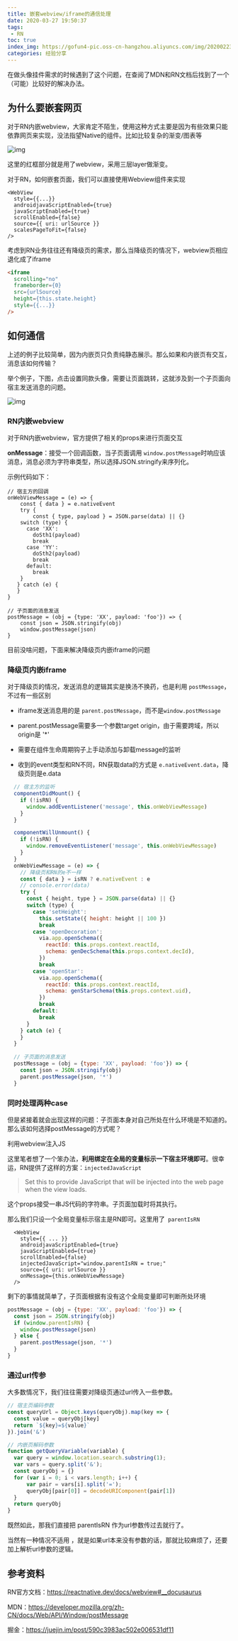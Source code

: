 ```yaml
---
title: 嵌套webview/iframe的通信处理
date: 2020-03-27 19:50:37
tags: 
 - RN
toc: true
index_img: https://gofun4-pic.oss-cn-hangzhou.aliyuncs.com/img/20200223140614.png
categories: 经验分享
---
```


在做头像挂件需求的时候遇到了这个问题，在查阅了MDN和RN文档后找到了一个（可能）比较好的解决办法。

## 为什么要嵌套网页

对于RN内嵌webview，大家肯定不陌生，使用这种方式主要是因为有些效果只能依靠网页来实现，没法指望Native的组件。比如比较复杂的渐变/图表等

<!--more-->

![img](https://bytedance.feishu.cn/space/api/box/stream/download/asynccode/?code=899babdc7833e252a9660b63702516ff_8f118824ce50c961_boxcnjUSsm5TnvCxfRhkWjD66Zg_lJwhQ2kistmoiMA57YXJl5pkNkfvmMHv)

这里的红框部分就是用了webview，采用三层layer做渐变。

对于RN，如何嵌套页面，我们可以直接使用Webview组件来实现


```react
<WebView
  style={{...}}
  androidjavaScriptEnabled={true} 
  javaScriptEnabled={true} 
  scrollEnabled={false}
  source={{ uri: urlSource }}
  scalesPageToFit={false}
/>
```

考虑到RN业务往往还有降级页的需求，那么当降级页的情况下，webview页相应退化成了iframe
```html
<iframe 
  scrolling="no"
  frameborder={0}
  src={urlSource}
  height={this.state.height}
  style={{...}}
/>
```

## 如何通信

上述的例子比较简单，因为内嵌页只负责纯静态展示。那么如果和内嵌页有交互，消息该如何传输？

举个例子，下图，点击设置同款头像，需要让页面跳转，这就涉及到一个子页面向宿主发送消息的问题。

![img](https://bytedance.feishu.cn/space/api/box/stream/download/asynccode/?code=96532b6d93673591515adcccc7fb06b6_8f118824ce50c961_boxcnY6qUftQMgN80NdDALtwzPc_Rpm2gRooMxDjQqt1CtpVOeaurLDIPUiP)

### RN内嵌webview

对于RN内嵌webview，官方提供了相关的props来进行页面交互

**onMessage**：接受一个回调函数，当子页面调用 `window.postMessage`时响应该消息，消息必须为字符串类型，所以选择JSON.stringify来序列化。

示例代码如下：

```react
// 宿主方的回调 
onWebViewMessage = (e) => {
	const { data } = e.nativeEvent
	try {
		const { type, payload } = JSON.parse(data) || {}
    switch (type) {
      case 'XX':     
        doSth1(payload)
        break
      case 'YY':
        doSth2(payload)
        break
      default:
        break
    }
   } catch (e) {
   }
}

// 子页面的消息发送
postMessage = (obj = {type: 'XX', payload: 'foo'}) => {
	const json = JSON.stringify(obj)
	window.postMessage(json)
}
```

目前没啥问题，下面来解决降级页内嵌iframe的问题

### 降级页内嵌iframe

对于降级页的情况，发送消息的逻辑其实是换汤不换药，也是利用 `postMessage`，不过有一些区别

- iframe发送消息用的是 `parent.postMessage`，而不是`window.postMessage`

- parent.postMessage需要多一个参数target origin，由于需要跨域，所以origin是 '*'

- 需要在组件生命周期钩子上手动添加与卸载message的监听

- 收到的event类型和RN不同，RN获取data的方式是 `e.nativeEvent.data`，降级页则是e.data

```js
  // 宿主方的监听
  componentDidMount() {
    if (!isRN) {
      window.addEventListener('message', this.onWebViewMessage)
    }
  }

  componentWillUnmount() {
    if (!isRN) {
      window.removeEventListener('message', this.onWebViewMessage)
    }
  }
  onWebViewMessage = (e) => {
    // 降级页和RN的e不一样
    const { data } = isRN ? e.nativeEvent : e
    // console.error(data)
    try {
      const { height, type } = JSON.parse(data) || {}
      switch (type) {
        case 'setHeight':
          this.setState({ height: height || 100 })
          break
        case 'openDecoration':
          via.app.openSchema({
            reactId: this.props.context.reactId,
            schema: genDecSchema(this.props.context.decId),
          })
          break
        case 'openStar':
          via.app.openSchema({
            reactId: this.props.context.reactId,
            schema: genStarSchema(this.props.context.uid),
          })
          break
        default:
          break
      }
    } catch (e) {
    }
  }
  
  // 子页面的消息发送
  postMessage = (obj = {type: 'XX', payload: 'foo'}) => {
    const json = JSON.stringify(obj)
    parent.postMessage(json, '*')
  }
```

### 同时处理两种case

但是紧接着就会出现这样的问题：子页面本身对自己所处在什么环境是不知道的。那么该如何选择postMessage的方式呢？

利用webview注入JS

这里笔者想了一个笨办法，**利用绑定在全局的变量标示一下宿主环境即可**。很幸运，RN提供了这样的方案：`injectedJavaScript`

>  Set this to provide JavaScript that will be injected into the web page when the view loads.

这个props接受一串JS代码的字符串。子页面加载时将其执行。

那么我们只设一个全局变量标示宿主是RN即可。这里用了` parentIsRN`

```react
  <WebView
    style={{ ... }}
    androidjavaScriptEnabled={true} 
    javaScriptEnabled={true} 
    scrollEnabled={false}
    injectedJavaScript="window.parentIsRN = true;"
    source={{ uri: urlSource }}
    onMessage={this.onWebViewMessage}
  />
```

剩下的事情就简单了，子页面根据有没有这个全局变量即可判断所处环境

```js
postMessage = (obj = {type: 'XX', payload: 'foo'}) => {
  const json = JSON.stringify(obj)
  if (window.parentIsRN) {
    window.postMessage(json)
  } else {
    parent.postMessage(json, '*')
  }
}
```



### 通过url传参

大多数情况下，我们往往需要对降级页通过url传入一些参数。

```js
// 宿主页编码参数
const queryUrl = Object.keys(queryObj).map(key => { 
  const value = queryObj[key]
  return `${key}=${value}`
}).join('&')

// 内嵌页解码参数
function getQueryVariable(variable) {
  var query = window.location.search.substring(1);
  var vars = query.split('&');
  const queryObj = {}
  for (var i = 0; i < vars.length; i++) {
      var pair = vars[i].split('=');
      queryObj[pair[0]] = decodeURIComponent(pair[1])
  }
  return queryObj
}
```

既然如此，那我们直接把 parentIsRN 作为url参数传过去就行了。

当然有一种情况不适用 ，就是如果url本来没有参数的话，那就比较麻烦了，还要加上解析url参数的逻辑。

## 参考资料

RN官方文档：https://reactnative.dev/docs/webview#__docusaurus

MDN：https://developer.mozilla.org/zh-CN/docs/Web/API/Window/postMessage

掘金：https://juejin.im/post/590c3983ac502e006531df11